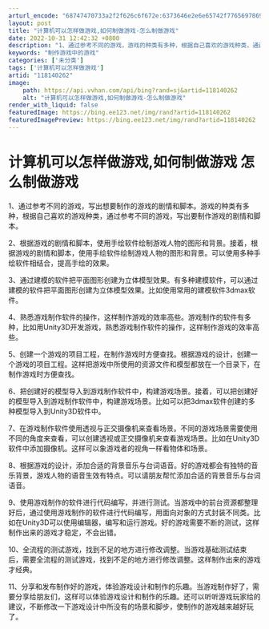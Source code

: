 ```yaml
---
arturl_encode: "68747470733a2f2f626c6f672e:6373646e2e6e65742f77656978696e5f33333237343732382f:61727469636c652f64657461696c732f313138313430323632"
layout: post
title: "计算机可以怎样做游戏,如何制做游戏-怎么制做游戏"
date: 2022-10-31 12:42:32 +0800
description: "1、通过参考不同的游戏，游戏的种类有多种，根据自己喜欢的游戏种类，通过参考不同的游戏"
keywords: "制作游戏中的游戏"
categories: ['未分类']
tags: ['计算机可以怎样做游戏']
artid: "118140262"
image:
    path: https://api.vvhan.com/api/bing?rand=sj&artid=118140262
    alt: "计算机可以怎样做游戏,如何制做游戏-怎么制做游戏"
render_with_liquid: false
featuredImage: https://bing.ee123.net/img/rand?artid=118140262
featuredImagePreview: https://bing.ee123.net/img/rand?artid=118140262
---
```


# 计算机可以怎样做游戏,如何制做游戏 怎么制做游戏

1、通过参考不同的游戏，写出想要制作的游戏的剧情和脚本。游戏的种类有多种，根据自己喜欢的游戏种类，通过参考不同的游戏，写出要制作游戏的剧情和脚本。

2、根据游戏的剧情和脚本，使用手绘软件绘制游戏人物的图形和背景。接着，根据游戏的剧情和脚本，使用手绘软件绘制游戏人物的图形和背景。可以使用多种手绘软件相结合，提高手绘的效果。

3、通过建模的软件把平面图形创建为立体模型效果。有多种建模软件，可以通过建模的软件把平面图形创建为立体模型效果。比如使用常用的建模软件3dmax软件。

4、熟悉游戏制作软件的操作，这样制作游戏的效率高些。游戏制作的软件有多种，比如用Unity3D开发游戏，熟悉游戏制作软件的操作，这样制作游戏的效率高些。

5、创建一个游戏的项目工程，在制作游戏时方便查找。根据游戏的设计，创建一个游戏的项目工程。这样把游戏中所使用的资源文件和模型都放在一个目录下，在制作游戏时方便查找。

6、把创建好的模型导入到游戏制作软件中，构建游戏场景。接着，可以把创建好的模型导入到游戏制作软件中，构建游戏场景。比如可以把3dmax软件创建的多种模型导入到Unity3D软件中。

7、在游戏制作软件使用透视与正交摄像机来查看场景。不同的游戏场景需要使用不同的角度来查看，可以创建透视或正交摄像机来查看游戏场景。比如在Unity3D软件中添加摄像机。这样可以象游戏者的视角一样看物体和场景。

8、根据游戏的设计，添加合适的背景音乐与台词语音。好的游戏都会有独特的音乐背景，游戏人物的语音生效有特点。可以请朋友帮忙添加合适的背景音乐与台词语音。

9、使用游戏制作的软件进行代码编写，并进行测试。当游戏中的前台资源都整理好后，通过使用游戏制作的软件进行代码编写，用面向对象的方式封装不同类。比如在Unity3D可以使用编辑器，编写和运行游戏。好的游戏需要不断的测试，这样制作出来的游戏才稳定，不会出错。

10、全流程的测试游戏，找到不足的地方进行修改调整。当游戏基础测试结束后，需要全流程的测试游戏，找到不足的地方进行修改调整。这样制作出来的游戏才经典。

11、分享和发布制作好的游戏，体验游戏设计和制作的乐趣。当游戏制作好了，需要分享给朋友们，这样可以体验游戏设计和制作的乐趣。还可以听听游戏玩家给的建议，不断修改一下游戏设计中所没有的场景和脚步，使制作的游戏越来越好玩了。